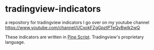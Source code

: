 # tradingview-indicators
a repository for tradingview indicators I go over on my youtube channel
https://www.youtube.com/channel/UCxokFZgGpztPTeQvBwIk2wQ

These indicators are written in [Pine Script](https://www.tradingview.com/wiki/Pine_Script_Tutorial).  Tradingview's proprietary language.
